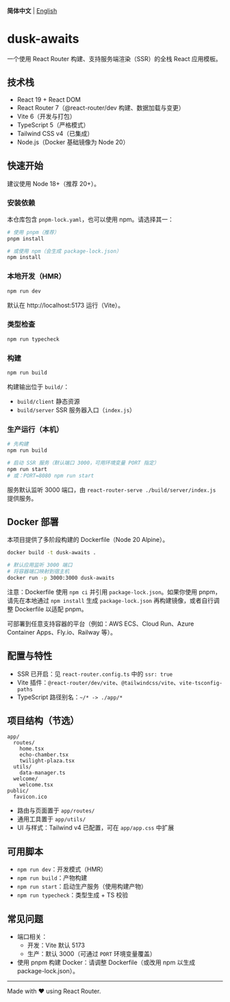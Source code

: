 **简体中文** | [English](README-EN.md)

# dusk-awaits

一个使用 React Router 构建、支持服务端渲染（SSR）的全栈 React 应用模板。

## 技术栈

- React 19 + React DOM
- React Router 7（@react-router/dev 构建、数据加载与变更）
- Vite 6（开发与打包）
- TypeScript 5（严格模式）
- Tailwind CSS v4（已集成）
- Node.js（Docker 基础镜像为 Node 20）

## 快速开始

建议使用 Node 18+（推荐 20+）。

### 安装依赖

本仓库包含 `pnpm-lock.yaml`，也可以使用 npm。请选择其一：

```bash
# 使用 pnpm（推荐）
pnpm install

# 或使用 npm（会生成 package-lock.json）
npm install
```

### 本地开发（HMR）

```bash
npm run dev
```

默认在 http://localhost:5173 运行（Vite）。

### 类型检查

```bash
npm run typecheck
```

### 构建

```bash
npm run build
```

构建输出位于 `build/`：
- `build/client` 静态资源
- `build/server` SSR 服务器入口（`index.js`）

### 生产运行（本机）

```bash
# 先构建
npm run build

# 启动 SSR 服务（默认端口 3000，可用环境变量 PORT 指定）
npm run start
# 或：PORT=8080 npm run start
```

服务默认监听 3000 端口，由 `react-router-serve ./build/server/index.js` 提供服务。

## Docker 部署

本项目提供了多阶段构建的 Dockerfile（Node 20 Alpine）。

```bash
docker build -t dusk-awaits .

# 默认应用监听 3000 端口
# 将容器端口映射到宿主机
docker run -p 3000:3000 dusk-awaits
```

注意：Dockerfile 使用 `npm ci` 并引用 `package-lock.json`。如果你使用 pnpm，请先在本地通过 `npm install` 生成 `package-lock.json` 再构建镜像，或者自行调整 Dockerfile 以适配 pnpm。

可部署到任意支持容器的平台（例如：AWS ECS、Cloud Run、Azure Container Apps、Fly.io、Railway 等）。

## 配置与特性

- SSR 已开启：见 `react-router.config.ts` 中的 `ssr: true`
- Vite 插件：`@react-router/dev/vite`、`@tailwindcss/vite`、`vite-tsconfig-paths`
- TypeScript 路径别名：`~/* -> ./app/*`

## 项目结构（节选）

```
app/
  routes/
    home.tsx
    echo-chamber.tsx
    twilight-plaza.tsx
  utils/
    data-manager.ts
  welcome/
    welcome.tsx
public/
  favicon.ico
```

- 路由与页面置于 `app/routes/`
- 通用工具置于 `app/utils/`
- UI 与样式：Tailwind v4 已配置，可在 `app/app.css` 中扩展

## 可用脚本

- `npm run dev`：开发模式（HMR）
- `npm run build`：产物构建
- `npm run start`：启动生产服务（使用构建产物）
- `npm run typecheck`：类型生成 + TS 校验

## 常见问题

- 端口相关：
  - 开发：Vite 默认 5173
  - 生产：默认 3000（可通过 `PORT` 环境变量覆盖）
- 使用 pnpm 构建 Docker：请调整 Dockerfile（或改用 npm 以生成 package-lock.json）。

---

Made with ❤️ using React Router.
